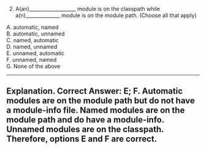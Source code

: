 2. A(an)___________________ module is on the classpath while a(n)______________ module is on the module path.
   (Choose all that apply)

A. automatic, named <br>
B. automatic, unnamed <br>
C. named, automatic <br>
D. named, unnamed <br>
E. unnamed, automatic <br>
F. unnamed, named <br>
G. None of the above <br>



---
Explanation.
Correct Answer: E; F. 
Automatic modules are on the module path but do not have a module-info file.
Named modules are on the module path and do have a module-info. Unnamed modules are on the classpath. Therefore, 
options E and F are correct.
---


